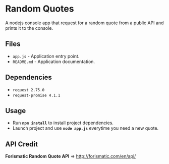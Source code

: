 # Random Quotes
A nodejs console app that request for a random quote from a public API and prints it to the console.

## Files
* `app.js` - Application entry point.
* `README.md` - Application documentation.

## Dependencies
* `request 2.75.0`
* `request-promise 4.1.1`

## Usage 
* Run **`npm install`** to install project dependencies.
* Launch project and use **`node app.js`** everytime you need a new quote.

## API Credit
**Forismatic Random Quote API** => http://forismatic.com/en/api/